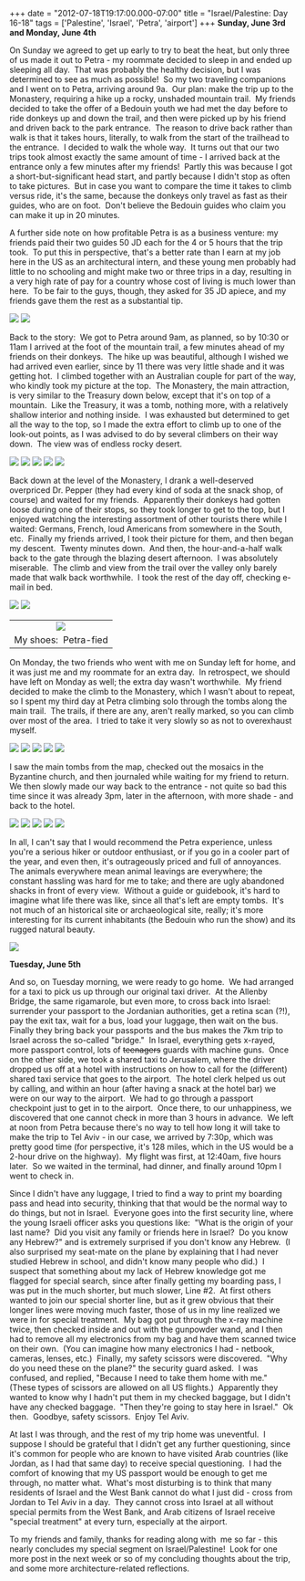 +++
date = "2012-07-18T19:17:00.000-07:00"
title = "Israel/Palestine: Day 16-18"
tags = ['Palestine', 'Israel', 'Petra', 'airport']
+++
**Sunday, June 3rd and Monday, June 4th**

On Sunday we agreed to get up early to try to beat the heat, but only three of us made it out to Petra - my roommate decided to sleep in and ended up sleeping all day.  That was probably the healthy decision, but I was determined to see as much as possible!  So my two traveling companions and I went on to Petra, arriving around 9a.  Our plan: make the trip up to the Monastery, requiring a hike up a rocky, unshaded mountain trail.  My friends decided to take the offer of a Bedouin youth we had met the day before to ride donkeys up and down the trail, and then were picked up by his friend and driven back to the park entrance.  The reason to drive back rather than walk is that it takes hours, literally, to walk from the start of the trailhead to the entrance.  I decided to walk the whole way.  It turns out that our two trips took almost exactly the same amount of time - I arrived back at the entrance only a few minutes after my friends!  Partly this was because I got a short-but-significant head start, and partly because I didn't stop as often to take pictures.  But in case you want to compare the time it takes to climb versus ride, it's the same, because the donkeys only travel as fast as their guides, who are on foot.  Don't believe the Bedouin guides who claim you can make it up in 20 minutes. 

A further side note on how profitable Petra is as a business venture: my friends paid their two guides 50 JD each for the 4 or 5 hours that the trip took.  To put this in perspective, that's a better rate than I earn at my job here in the US as an architectural intern, and these young men probably had little to no schooling and might make two or three trips in a day, resulting in a very high rate of pay for a country whose cost of living is much lower than here.  To be fair to the guys, though, they asked for 35 JD apiece, and my friends gave them the rest as a substantial tip.

<img src="http://3.bp.blogspot.com/-1q4riwQMBtE/UAI77BMrlyI/AAAAAAAABHg/0X9ssksxQRA/s1600/IMG_6534.jpg"/>

<img src="http://3.bp.blogspot.com/-fU_pHQi0CPY/UAI77sfXsGI/AAAAAAAABHo/jfvXWcQDzEc/s1600/IMG_6538.jpg"/>

Back to the story:  We got to Petra around 9am, as planned, so by 10:30 or 11am I arrived at the foot of the mountain trail, a few minutes ahead of my friends on their donkeys.  The hike up was beautiful, although I wished we had arrived even earlier, since by 11 there was very little shade and it was getting hot.  I climbed together with an Australian couple for part of the way, who kindly took my picture at the top.  The Monastery, the main attraction, is very similar to the Treasury down below, except that it's on top of a mountain.  Like the Treasury, it was a tomb, nothing more, with a relatively shallow interior and nothing inside.  I was exhausted but determined to get all the way to the top, so I made the extra effort to climb up to one of the look-out points, as I was advised to do by several climbers on their way down.  The view was of endless rocky desert.

<img src="http://1.bp.blogspot.com/-FmpYVbpZRKc/UAI78cdpOFI/AAAAAAAABHw/l1kdERc2Uag/s1600/IMG_6548.jpg"/>

<img src="http://3.bp.blogspot.com/-Q-0rY29Y5jo/UAI793l8LvI/AAAAAAAABH4/uWF-z61CUG8/s1600/IMG_6552.jpg"/>

<img src="http://1.bp.blogspot.com/-_mhR5N110bY/UAI7-X60kmI/AAAAAAAABIA/k2HnZDMRdko/s1600/IMG_6553.jpg"/>

<img src="http://4.bp.blogspot.com/-_2Q11C8SEfY/UAI7-y_x5II/AAAAAAAABII/yjY10brqQHE/s1600/IMG_6557.jpg"/>

<img src="http://4.bp.blogspot.com/-rM9BguOo3vk/UAI7_iBztbI/AAAAAAAABIY/0_o-eC8LfNU/s1600/IMG_6579.jpg"/>

Back down at the level of the Monastery, I drank a well-deserved overpriced Dr. Pepper (they had every kind of soda at the snack shop, of course) and waited for my friends.  Apparently their donkeys had gotten loose during one of their stops, so they took longer to get to the top, but I enjoyed watching the interesting assortment of other tourists there while I waited: Germans, French, loud Americans from somewhere in the South, etc.  Finally my friends arrived, I took their picture for them, and then began my descent.  Twenty minutes down.  And then, the hour-and-a-half walk back to the gate through the blazing desert afternoon.  I was absolutely miserable.  The climb and view from the trail over the valley only barely made that walk back worthwhile.  I took the rest of the day off, checking e-mail in bed.

<img src="http://2.bp.blogspot.com/-OPBOcx89LLc/UAI8ABeTs_I/AAAAAAAABIg/dQdMPYZmg10/s1600/IMG_6582.jpg"/>

<img src="http://2.bp.blogspot.com/-NXvOYpQCIoo/UAI8A9qsUvI/AAAAAAAABIo/AUc6KXGFM2E/s1600/IMG_6586.jpg"/>

<table align="center" cellpadding="0" cellspacing="0" class="tr-caption-container" style="margin-left: auto; margin-right: auto; text-align: center;"><tbody><tr><td style="text-align: center;"><img src="http://3.bp.blogspot.com/-QNVaxtHSgVI/UAI8BcRlN2I/AAAAAAAABIw/usnhTxeg8Sg/s1600/IMG_6602.jpg"/></td></tr><tr><td class="tr-caption" style="text-align: center;">My shoes:  Petra-fied</td></tr></tbody></table>

On Monday, the two friends who went with me on Sunday left for home, and it was just me and my roommate for an extra day.  In retrospect, we should have left on Monday as well; the extra day wasn't worthwhile.  My friend decided to make the climb to the Monastery, which I wasn't about to repeat, so I spent my third day at Petra climbing solo through the tombs along the main trail.  The trails, if there are any, aren't really marked, so you can climb over most of the area.  I tried to take it very slowly so as not to overexhaust myself.

<img src="http://4.bp.blogspot.com/-WDYNln2U5ZY/UAI8CY6fDeI/AAAAAAAABI4/zADH7KuWt28/s1600/IMG_6603.jpg"/>

<img src="http://4.bp.blogspot.com/-6POcJOnnogw/UAI8C9J5TpI/AAAAAAAABJA/y6JZ8dhMh_Q/s1600/IMG_6607.jpg"/>

<img src="http://3.bp.blogspot.com/-Ru2XN_Dw4ME/UAI8DnYEklI/AAAAAAAABJI/HS1nL0Wed44/s1600/IMG_6618.jpg"/>

<img src="http://2.bp.blogspot.com/-_FbywilG3kA/UAI8EA2JLOI/AAAAAAAABJQ/rVrY8GH2Vt0/s1600/IMG_6620.jpg"/>

<img src="http://4.bp.blogspot.com/-Yim_jNJTrmk/UAI8E4ox08I/AAAAAAAABJY/bBqTk92zNXk/s1600/IMG_6626.jpg"/>

I saw the main tombs from the map, checked out the mosaics in the  Byzantine church, and then journaled while waiting for my friend to  return.  We then slowly made our way back to the entrance - not quite so  bad this time since it was already 3pm, later in the afternoon, with  more shade - and back to the hotel.

<img src="http://3.bp.blogspot.com/-mjcyrX1LTWU/UAI8FhK1TpI/AAAAAAAABJg/iCBMQesQ6Jc/s1600/IMG_6640.jpg"/>

<img src="http://1.bp.blogspot.com/-aI1iDrhXEjk/UAI8Fzn_QZI/AAAAAAAABJo/qXC2mLPJLcI/s1600/IMG_6635.jpg"/>

<img src="http://1.bp.blogspot.com/-uBXrBsw9a6g/UAI8GezXHXI/AAAAAAAABJw/dN1Ncr534CA/s1600/IMG_6638.jpg"/>

<img src="http://4.bp.blogspot.com/-P4q0dKsxRhw/UAI8HHJh7KI/AAAAAAAABJ4/m55tKnzekug/s1600/IMG_6646.jpg"/>

<img src="http://1.bp.blogspot.com/-119ajBPNZeI/UAI8H-RhhmI/AAAAAAAABKA/B9lseUFpLnk/s1600/IMG_6649.jpg"/>

In all, I can't say that I would recommend the Petra experience, unless you're a serious hiker or outdoor enthusiast, or if you go in a cooler part of the year, and even then, it's outrageously priced and full of annoyances.  The animals everywhere mean animal leavings are everywhere; the constant hassling was hard for me to take; and there are ugly abandoned shacks in front of every view.  Without a guide or guidebook, it's hard to imagine what life there was like, since all that's left are empty tombs.  It's not much of an historical site or archaeological site, really; it's more interesting for its current inhabitants (the Bedouin who run the show) and its rugged natural beauty.

<img src="http://4.bp.blogspot.com/-2zSHlfKFWyo/UAI8IrcSxbI/AAAAAAAABKI/QcR-jzt1ep0/s1600/IMG_6653.jpg"/>

**Tuesday, June 5th**

And so, on Tuesday morning, we were ready to go home.  We had arranged for a taxi to pick us up through our original taxi driver.  At the Allenby Bridge, the same rigamarole, but even more, to cross back into Israel: surrender your passport to the Jordanian authorities, get a retina scan (?!), pay the exit tax, wait for a bus, load your luggage, then wait on the bus.  Finally they bring back your passports and the bus makes the 7km trip to Israel across the so-called "bridge."  In Israel, everything gets x-rayed, more passport control, lots of <strike>teenagers</strike> guards with machine guns.  Once on the other side, we took a shared taxi to Jerusalem, where the driver dropped us off at a hotel with instructions on how to call for the (different) shared taxi service that goes to the airport.  The hotel clerk helped us out by calling, and within an hour (after having a snack at the hotel bar) we were on our way to the airport.  We had to go through a passport checkpoint just to get in to the airport.  Once there, to our unhappiness, we discovered that one cannot check in more than 3 hours in advance.  We left at noon from Petra because there's no way to tell how long it will take to make the trip to Tel Aviv - in our case, we arrived by 7:30p, which was pretty good time (for perspective, it's 128 miles, which in the US would be a 2-hour drive on the highway).  My flight was first, at 12:40am, five hours later.  So we waited in the terminal, had dinner, and finally around 10pm I went to check in.

Since I didn't have any luggage, I tried to find a way to print my boarding pass and head into security, thinking that that would be the normal way to do things, but not in Israel.  Everyone goes into the first security line, where the young Israeli officer asks you questions like:  "What is the origin of your last name?  Did you visit any family or friends here in Israel?  Do you know any Hebrew?" and is extremely surprised if you don't know any Hebrew.  (I also surprised my seat-mate on the plane by explaining that I had never studied Hebrew in school, and didn't know many people who did.)  I suspect that something about my lack of Hebrew knowledge got me flagged for special search, since after finally getting my boarding pass, I was put in the much shorter, but much slower, Line #2.  At first others wanted to join our special shorter line, but as it grew obvious that their longer lines were moving much faster, those of us in my line realized we were in for special treatment.  My bag got put through the x-ray machine twice, then checked inside and out with the gunpowder wand, and I then had to remove all my electronics from my bag and have them scanned twice on their own.  (You can imagine how many electronics I had - netbook, cameras, lenses, etc.)  Finally, my safety scissors were discovered.  "Why do you need these on the plane?" the security guard asked.  I was confused, and replied, "Because I need to take them home with me."  (These types of scissors are allowed on all US flights.)  Apparently they wanted to know why I hadn't put them in my checked baggage, but I didn't have any checked baggage.  "Then they're going to stay here in Israel."  Ok then.  Goodbye, safety scissors.  Enjoy Tel Aviv.

At last I was through, and the rest of my trip home was uneventful.  I suppose I should be grateful that I didn't get any further questioning, since it's common for people who are known to have visited Arab countries (like Jordan, as I had that same day) to receive special questioning.  I had the comfort of knowing that my US passport would be enough to get me through, no matter what.  What's most disturbing is to think that many residents of Israel and the West Bank cannot do what I just did - cross from Jordan to Tel Aviv in a day.  They cannot cross into Israel at all without special permits from the West Bank, and Arab citizens of Israel receive "special treatment" at every turn, especially at the airport.

To my friends and family, thanks for reading along with  me so far - this nearly concludes my special segment on Israel/Palestine!  Look for one more post in the next week or so of my concluding thoughts about the trip, and some more architecture-related reflections.
